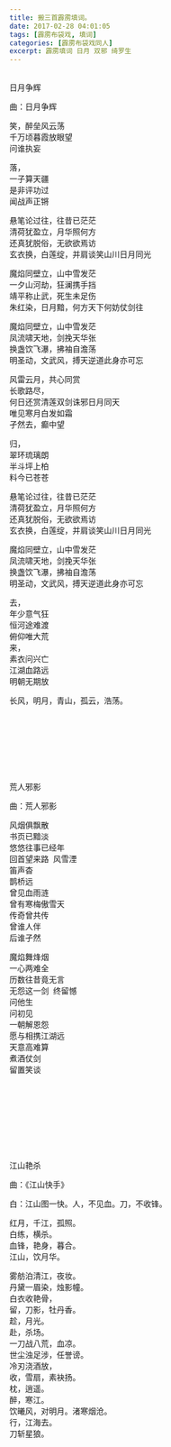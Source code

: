 ```yaml
---
title: 搬三首霹雳填词。
date: 2017-02-28 04:01:05
tags: [霹雳布袋戏, 填词]
categories: [霹雳布袋戏同人]
excerpt: 霹雳填词 日月 双邪 绮罗生
---
```


<p dir="ltr"  ><br />日月争辉</p> 
<p dir="ltr"  >曲：日月争辉</p> 
<p dir="ltr"  >笑，醉垒风云荡<br />千万顷暮霞放眼望<br />问谁执妄</p> 
<p dir="ltr"  >落，<br />一子算天疆<br />是非评功过<br />闻战声正锵</p> 
<p dir="ltr"  >悬笔论过往，往昔已茫茫<br />清荷犹盈立，月华照何方<br />还真犹脱俗，无欲欲焉访<br />玄衣换，白莲绽，并肩谈笑山川日月同光</p> 
<p dir="ltr"  >魔焰同壁立，山中雪发茫<br />一夕山河劫，狂澜携手挡<br />靖平称止武，死生未足伤<br />朱红染，日月黯，何方天下何妨仗剑往</p> 
<p dir="ltr"  >魔焰同壁立，山中雪发茫<br />凤流啸天地，剑挽天华张<br />换盏饮飞瀑，拂袖自澹荡<br />明圣动，文武风，搏天逆道此身亦可忘</p> 
<p dir="ltr"  >风雷云月，共心同赏<br />长歌路尽，<br />何日还赏清莲双剑诛邪日月同天<br />唯见寒月白发如霜<br />孑然去，癫中望</p> 
<p dir="ltr"  >归，<br />翠环琉璃朗<br />半斗坪上柏<br />料今已苍苍</p> 
<p dir="ltr"  >悬笔论过往，往昔已茫茫<br />清荷犹盈立，月华照何方<br />还真犹脱俗，无欲欲焉访<br />玄衣换，白莲绽，并肩谈笑山川日月同光</p> 
<p dir="ltr"  >魔焰同壁立，山中雪发茫<br />凤流啸天地，剑挽天华张<br />换盏饮飞瀑，拂袖自澹荡<br />明圣动，文武风，搏天逆道此身亦可忘</p> 
<p dir="ltr"  >去，<br />年少意气狂<br />恒河途难渡<br />俯仰唯大荒<br />来，<br />素衣问兴亡<br />江湖血路远<br />明朝无期放</p> 
<p dir="ltr"  >长风，明月，青山，孤云，浩荡。<br /><br /><br /><br /><br /><br /><br /><br /></p> 
<p dir="ltr"  >荒人邪影</p> 
<p dir="ltr"  >曲：荒人邪影</p> 
<p dir="ltr"  >风烟俱飘散<br />书页已黯淡<br />悠悠往事已经年<br />回首望来路&nbsp; 风雪湮<br />笛声杳<br />鹊桥远<br />曾见血雨涟<br />曾有寒梅傲雪天<br />传奇曾共传<br />曾谁人伴 <br />后谁孑然</p> 
<p dir="ltr"  >魔焰舞烽烟<br />一心两难全<br />历数往昔竟无言<br />无怨这一剑&nbsp; 终留憾<br />问他生<br />问初见<br />一朝解恩怨<br />愿与相携江湖远<br />天意高难算<br />煮酒仗剑<br />留置笑谈<br /><br /><br /><br /><br /><br /><br /><br /><br /></p> 
<p dir="ltr"  >江山艳杀</p> 
<p dir="ltr"  >曲：《江山快手》</p> 
<p dir="ltr"  >白：江山图一快。人，不见血。刀，不收锋。</p> 
<p dir="ltr"  >红月，千江，孤照。<br />白练，横杀。<br />血锋，艳身，暮合。<br />江山，饮月华。</p> 
<p dir="ltr"  >雾舫泊清江，夜妆。<br />丹黛一眉染，烛影幢。<br />白衣收艳骨，<br />留，刀影，牡丹香。<br />趁，月光。<br />赴，杀场。<br />一刀战八荒，血凉。<br />世尘浊足涉，任誉谤。<br />冷刃浇酒放，<br />收，雪扇，素袂扬。<br />枕，逍遥。<br />醉，寒江。<br />饮曦风，对明月。渚寒烟沧。<br />行，江海去。<br />刀斩星狼。</p>